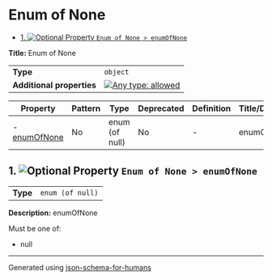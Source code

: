 # Enum of None

- [1. ![Optional](https://img.shields.io/badge/Optional-yellow) Property `Enum of None > enumOfNone`](#enumOfNone)

**Title:** Enum of None

|                           |                                                                                                                                   |
| ------------------------- | --------------------------------------------------------------------------------------------------------------------------------- |
| **Type**                  | `object`                                                                                                                          |
| **Additional properties** | [![Any type: allowed](https://img.shields.io/badge/Any%20type-allowed-green)](# "Additional Properties of any type are allowed.") |

| Property                     | Pattern | Type           | Deprecated | Definition | Title/Description |
| ---------------------------- | ------- | -------------- | ---------- | ---------- | ----------------- |
| - [enumOfNone](#enumOfNone ) | No      | enum (of null) | No         | -          | enumOfNone        |

## <a name="enumOfNone"></a>1. ![Optional](https://img.shields.io/badge/Optional-yellow) Property `Enum of None > enumOfNone`

|          |                  |
| -------- | ---------------- |
| **Type** | `enum (of null)` |

**Description:** enumOfNone

Must be one of:
* null

----------------------------------------------------------------------------------------------------------------------------
Generated using [json-schema-for-humans](https://github.com/coveooss/json-schema-for-humans)
